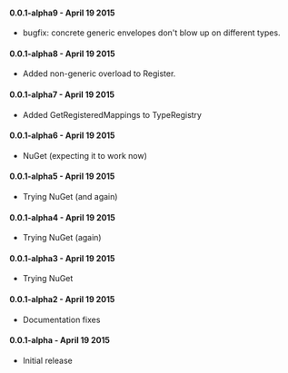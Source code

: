 #### 0.0.1-alpha9 - April 19 2015
* bugfix: concrete generic envelopes don't blow up on different types.

#### 0.0.1-alpha8 - April 19 2015
* Added non-generic overload to Register.

#### 0.0.1-alpha7 - April 19 2015
* Added GetRegisteredMappings to TypeRegistry

#### 0.0.1-alpha6 - April 19 2015
* NuGet (expecting it to work now)

#### 0.0.1-alpha5 - April 19 2015
* Trying NuGet (and again)

#### 0.0.1-alpha4 - April 19 2015
* Trying NuGet (again)

#### 0.0.1-alpha3 - April 19 2015
* Trying NuGet

#### 0.0.1-alpha2 - April 19 2015
* Documentation fixes

#### 0.0.1-alpha - April 19 2015
* Initial release
